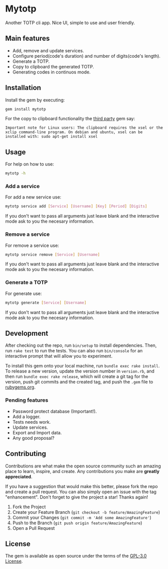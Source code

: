 # Mytotp

Another TOTP cli app. Nice UI, simple to use and user friendly.

## Main features

-   Add, remove and update services.
-   Configure period(code's duration) and number of digits(code's length).
-   Generate a TOTP.
-   Copy to clipboard the generated TOTP.
-   Generating codes in continuos mode.

## Installation

Install the gem by executing:

```bash
gem install mytotp
```

For the copy to clipboard functionality the [third party](https://www.rubydoc.info/gems/clipboard/1.3.6) gem say:

    Important note for Linux users: The clipboard requires the xsel or the xclip command-line program. On debian and ubuntu, xsel can be installed with: sudo apt-get install xsel

## Usage

For help on how to use:

```bash
mytotp -h
```

### Add a service

For add a new service use:

```bash
mytotp service add [Service] [Username] [Key] [Period] [Digits]
```

If you don't want to pass all arguments just leave blank and the interactive mode ask to you the necesary information.

### Remove a service

For remove a service use:

```bash
mytotp service remove [Service] [Username]
```

If you don't want to pass all arguments just leave blank and the interactive mode ask to you the necesary information.

### Generate a TOTP

For generate use:

```bash
mytotp generate [Service] [Username]
```

If you don't want to pass all arguments just leave blank and the interactive mode ask to you the necesary information.

## Development

After checking out the repo, run `bin/setup` to install dependencies. Then, run `rake test` to run the tests. You can also run `bin/console` for an interactive prompt that will allow you to experiment.

To install this gem onto your local machine, run `bundle exec rake install`. To release a new version, update the version number in `version.rb`, and then run `bundle exec rake release`, which will create a git tag for the version, push git commits and the created tag, and push the `.gem` file to [rubygems.org](https://rubygems.org).

### Pending features

-   Password protect database (Important!).
-   Add a logger.
-   Tests needs work.
-   Update services.
-   Export and Import data.
-   Any good proposal?

## Contributing

Contributions are what make the open source community such an amazing place to learn, inspire, and create. Any contributions you make are **greatly appreciated**.

If you have a suggestion that would make this better, please fork the repo and create a pull request. You can also simply open an issue with the tag "enhancement".
Don't forget to give the project a star! Thanks again!

1.  Fork the Project
2.  Create your Feature Branch (`git checkout -b feature/AmazingFeature`)
3.  Commit your Changes (`git commit -m 'Add some AmazingFeature'`)
4.  Push to the Branch (`git push origin feature/AmazingFeature`)
5.  Open a Pull Request

## License

The gem is available as open source under the terms of the [GPL-3.0 License](https://www.github.com/a-chacon/mytotp/blob/main/LICENSE).
